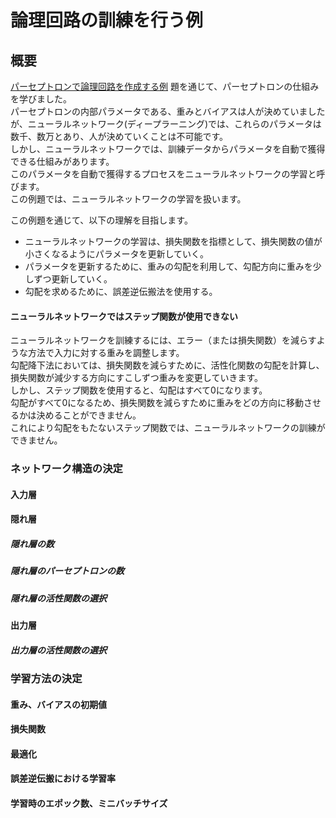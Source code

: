 # 論理回路の訓練を行う例

## 概要
[パーセプトロンで論理回路を作成する例](../perceptron) 題を通じて、パーセプトロンの仕組みを学びました。  
パーセプトロンの内部パラメータである、重みとバイアスは人が決めていましたが、ニューラルネットワーク(ディープラーニング)では、これらのパラメータは数千、数万とあり、人が決めていくことは不可能です。  
しかし、ニューラルネットワークでは、訓練データからパラメータを自動で獲得できる仕組みがあります。  
このパラメータを自動で獲得するプロセスをニューラルネットワークの学習と呼びます。  
この例題では、ニューラルネットワークの学習を扱います。  

この例題を通じて、以下の理解を目指します。  

- ニューラルネットワークの学習は、損失関数を指標として、損失関数の値が小さくなるようにパラメータを更新していく。
- パラメータを更新するために、重みの勾配を利用して、勾配方向に重みを少しずつ更新していく。
- 勾配を求めるために、誤差逆伝搬法を使用する。  

#### ニューラルネットワークではステップ関数が使用できない
ニューラルネットワークを訓練するには、エラー（または損失関数）を減らすような方法で入力に対する重みを調整します。  
勾配降下法においては、損失関数を減らすために、活性化関数の勾配を計算し、損失関数が減少する方向にすこしずつ重みを変更していきます。  
しかし、ステップ関数を使用すると、勾配はすべて0になります。  
勾配がすべて0になるため、損失関数を減らすために重みをどの方向に移動させるかは決めることができません。  
これにより勾配をもたないステップ関数では、ニューラルネットワークの訓練ができません。  

### ネットワーク構造の決定

#### 入力層

#### 隠れ層

##### 隠れ層の数

##### 隠れ層のパーセプトロンの数

##### 隠れ層の活性関数の選択

#### 出力層

##### 出力層の活性関数の選択

### 学習方法の決定

#### 重み、バイアスの初期値

#### 損失関数

#### 最適化

#### 誤差逆伝搬における学習率

#### 学習時のエポック数、ミニバッチサイズ
